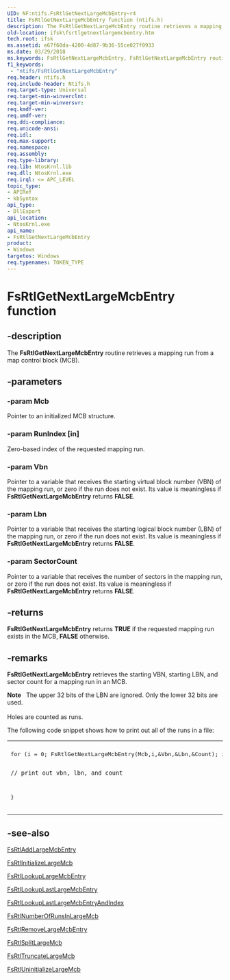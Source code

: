 ```yaml
---
UID: NF:ntifs.FsRtlGetNextLargeMcbEntry~r4
title: FsRtlGetNextLargeMcbEntry function (ntifs.h)
description: The FsRtlGetNextLargeMcbEntry routine retrieves a mapping run from a map control block (MCB).
old-location: ifsk\fsrtlgetnextlargemcbentry.htm
tech.root: ifsk
ms.assetid: e67f60da-4200-4d87-9b36-55ce027f0933
ms.date: 03/29/2018
ms.keywords: FsRtlGetNextLargeMcbEntry, FsRtlGetNextLargeMcbEntry routine [Installable File System Drivers], fsrtlref_cee90943-5308-4e1f-ae2e-2e607f19252f.xml, ifsk.fsrtlgetnextlargemcbentry, ntifs/FsRtlGetNextLargeMcbEntry
f1_keywords:
 - "ntifs/FsRtlGetNextLargeMcbEntry"
req.header: ntifs.h
req.include-header: Ntifs.h
req.target-type: Universal
req.target-min-winverclnt:
req.target-min-winversvr:
req.kmdf-ver:
req.umdf-ver:
req.ddi-compliance:
req.unicode-ansi:
req.idl:
req.max-support:
req.namespace:
req.assembly:
req.type-library:
req.lib: NtosKrnl.lib
req.dll: NtosKrnl.exe
req.irql: <= APC_LEVEL
topic_type:
- APIRef
- kbSyntax
api_type:
- DllExport
api_location:
- NtosKrnl.exe
api_name:
- FsRtlGetNextLargeMcbEntry
product:
- Windows
targetos: Windows
req.typenames: TOKEN_TYPE
---
```


# FsRtlGetNextLargeMcbEntry function


## -description


The <b>FsRtlGetNextLargeMcbEntry</b> routine retrieves a mapping run from a map control block (MCB).


## -parameters




### -param Mcb

<p>Pointer to an initialized MCB structure. </p>


### -param RunIndex [in]

Zero-based index of the requested mapping run.


### -param Vbn

<p>Pointer to a variable that receives the starting virtual block number (VBN) of the mapping run, or zero if the run does not exist. Its value is meaningless if <b>FsRtlGetNextLargeMcbEntry</b> returns <b>FALSE</b>.</p>


### -param Lbn

<p>Pointer to a variable that receives the starting logical block number (LBN) of the mapping run, or zero if the run does not exist. Its value is meaningless if <b>FsRtlGetNextLargeMcbEntry</b> returns <b>FALSE</b>.</p>


### -param SectorCount

<p>Pointer to a variable that receives the number of sectors in the mapping run, or zero if the run does not exist. Its value is meaningless if <b>FsRtlGetNextLargeMcbEntry</b> returns <b>FALSE</b>.</p>




## -returns



<b>FsRtlGetNextLargeMcbEntry</b> returns <b>TRUE</b> if the requested mapping run exists in the MCB, <b>FALSE</b> otherwise.




## -remarks



<b>FsRtlGetNextLargeMcbEntry</b> retrieves the starting VBN, starting LBN, and sector count for a mapping run in an MCB.

<div class="alert"><b>Note</b>    The upper 32 bits of the LBN are ignored. Only the lower 32 bits are used. </div>
<div> </div>
Holes are counted as runs.

The following code snippet shows how to print out all of the runs in a file:

<div class="code"><span codelanguage=""><table>
<tr>
<th></th>
</tr>
<tr>
<td>
<pre>for (i = 0; FsRtlGetNextLargeMcbEntry(Mcb,i,&Vbn,&Lbn,&Count); i++) {

    // print out vbn, lbn, and count

}</pre>
</td>
</tr>
</table></span></div>



## -see-also




<a href="https://docs.microsoft.com/windows-hardware/drivers/ddi/ntifs/nf-ntifs-fsrtladdlargemcbentry">FsRtlAddLargeMcbEntry</a>



<a href="https://docs.microsoft.com/windows-hardware/drivers/ddi/ntifs/nf-ntifs-fsrtlinitializelargemcb">FsRtlInitializeLargeMcb</a>



<a href="https://docs.microsoft.com/windows-hardware/drivers/ddi/ntifs/nf-ntifs-fsrtllookuplargemcbentry">FsRtlLookupLargeMcbEntry</a>



<a href="https://docs.microsoft.com/windows-hardware/drivers/ddi/ntifs/nf-ntifs-fsrtllookuplastlargemcbentry">FsRtlLookupLastLargeMcbEntry</a>



<a href="https://docs.microsoft.com/windows-hardware/drivers/ddi/ntifs/nf-ntifs-fsrtllookuplastlargemcbentryandindex">FsRtlLookupLastLargeMcbEntryAndIndex</a>



<a href="https://docs.microsoft.com/windows-hardware/drivers/ddi/ntifs/nf-ntifs-fsrtlnumberofrunsinlargemcb">FsRtlNumberOfRunsInLargeMcb</a>



<a href="https://docs.microsoft.com/windows-hardware/drivers/ddi/ntifs/nf-ntifs-fsrtlremovelargemcbentry">FsRtlRemoveLargeMcbEntry</a>



<a href="https://docs.microsoft.com/windows-hardware/drivers/ddi/ntifs/nf-ntifs-fsrtlsplitlargemcb">FsRtlSplitLargeMcb</a>



<a href="https://docs.microsoft.com/windows-hardware/drivers/ddi/ntifs/nf-ntifs-fsrtltruncatelargemcb">FsRtlTruncateLargeMcb</a>



<a href="https://docs.microsoft.com/windows-hardware/drivers/ddi/ntifs/nf-ntifs-fsrtluninitializelargemcb">FsRtlUninitializeLargeMcb</a>
 

 


